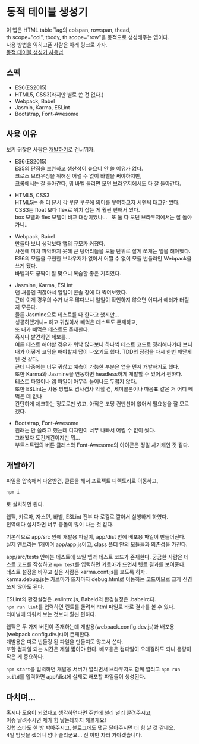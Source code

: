 # 동적 테이블 생성기
이 앱은 HTML table Tag의 colspan, rowspan, thead,  
th scope="col", tbody, th scope="row"을 동적으로 생성해주는 앱이다.  
사용 방법을 익히고픈 사람은 아래 링크로 가자.  
[동적 테이블 생성기 사용법](https://perfectacle.github.io/2017/01/31/dynamic-table-generator/#사용-방법)  

## 스펙  
* ES6(ES2015)  
* HTML5, CSS3(라지만 별로 쓴 건 없다.)  
* Webpack, Babel
* Jasmin, Karma, ESLint
* Bootstrap, Font-Awesome

## 사용 이유
보기 귀찮은 사람은 [개발하기](https://github.com/perfectacle/tbl-maker/blob/master/README.md#개발하기)로 건너뛰자.  

* ES6(ES2015)  
ES5의 단점을 보완하고 생산성이 높으니 안 쓸 이유가 없다.  
크로스 브라우징을 위해선 어쩔 수 없이 바벨을 써야하지만,  
크롬에서는 잘 돌아간다, 뭐 바벨 돌리면 모던 브라우저에서도 다 잘 돌아간다.

* HTML5, CSS3  
HTML5는 좀 더 문서 각 부분 부분에 의미를 부여하고자 시멘틱 태그만 썼다.  
CSS3는 float 보다 flex로 위치 잡는 게 훨씬 편해서 썼다.  
box 모델과 flex 모델이 비교 대상이었나...  
또 둘 다 모던 브라우저에서는 잘 돌아가니..

* Webpack, Babel  
만들다 보니 생각보다 앱의 규모가 커졌다.  
사전에 미처 파악하지 못해 큰 덩어리들을 모듈 단위로 잘게 쪼개는 일을 해야했다.  
ES6의 모듈을 구현한 브라우저가 없어서 어쩔 수 없이 모듈 번들러인 Webpack을 쓰게 됐다.  
바벨과도 쿵짝이 잘 맞으니 복습할 좋은 기회였다.

* Jasmine, Karma, ESLint  
맨 처음엔 귀찮아서 일일이 콘솔 창에 다 찍어보았다.  
근데 이게 경우의 수가 너무 많다보니 일일이 확인하지 않으면 어디서 에러가 터질지 모른다.  
물론 Jasmine으로 테스트를 다 한다고 했지만...  
성공하겠거니~ 하고 귀찮아서 빼먹은 테스트도 존재하고,  
또 내가 빼먹은 테스트도 존재한다.  
혹시나 발견하면 제보를...  
여튼 테스트 해야할 경우가 워낙 많다보니 하나씩 테스트 코드로 정리해나가다 보니  
내가 어떻게 코딩을 해야할지 답이 나오기도 했다.
TDD의 장점을 다시 한번 깨닫게 된 것 같다.  
근데 나중에는 너무 귀찮고 예측이 가능한 부분은 앱을 먼저 개발하기도 했다.  
또한 Karma와 Jasmine을 연동하면 headless하게 개발할 수 있어서 편하다.  
테스트 파일이나 앱 파일이 아무리 늘어나도 두렵지 않다.  
또한 ESLint는 사용 방법도 겸사겸사 익힐 겸, 세미콜론이나 따옴표 같은 거 어디 빼먹은 데 없나  
간단하게 체크하는 정도로만 썼고, 아직은 코딩 컨벤션이 없어서 필요성을 잘 모르겠다.

* Bootstrap, Font-Awesome  
원래는 안 쓸려고 했는데 디자인이 너무 나빠서 어쩔 수 없이 썼다.  
그래봤자 도긴개긴이지만 뭐...  
부트스트랩의 버튼 클래스와 Font-Awesome의 아이콘은 정말 사기케인 것 같다.

## 개발하기
파일을 압축해서 다운받건, 클론을 해서 프로젝트 디렉토리로 이동하고,  
```bash
npm i
```
로 설치하면 된다.  

웹팩, 카르마, 자스민, 바벨, ESLint 전부 다 로컬로 깔아서 실행하게 하였다.  
전역에다 설치하면 너무 충돌이 많이 나는 것 같다.

기본적으로 app/src 안에 개발용 파일이, app/dist 안에 배포용 파일이 만들어진다.  
실제 엔트리는 1개이며 app/app.js이고, class 폴더 안의 모듈들과 의존성을 가진다.

app/src/tests 안에는 테스트에 쓰일 앱과 테스트 코드가 존재한다.
궁금한 사람은 테스트 코드를 작성하고 `npm test`를 입력하면 카르마가 뜨면서 텟트 결과를 보여준다.  
테스트 설정을 바꾸고 싶은 사람은 karma.conf.js를 보도록 하자.  
karma.debug.js는 카르마가 뜨자마자 debug.html로 이동하는 코드이므로 크게 신경쓰지 않아도 된다.  

ESLint의 환경설정은 .eslintrc.js, Babeld의 환경설정은 .babelrc다.  
`npm run lint`를 입력하면 린트를 돌려서 html 파일로 바로 결과를 볼 수 있다.  
터미널에 띄워서 보는 것보다 훨씬 편하다.

웹팩은 두 가지 버전이 존재하는데 개발용(webpack.config.dev.js)과 배포용(webpack.config.div.js)이 존재한다.  
개발용은 따로 번들링 된 파일을 만들지도 않고서 쓴다.  
또한 컴파일 되는 시간은 제일 짧아야 한다.
배포용은 컴파일이 오래걸려도 되니 용량이 작은 게 중요하다.

`npm start`를 입력하면 개발용 서버가 열리면서 브라우저도 함께 열리고
`npm run build`를 입력하면 app/dist에 실제로 배포할 파일들이 생성된다.  

## 마치며...
혹시나 도움이 되었다고 생각하면다면 주변에 널리 널리 알려주시고,  
이슈 날려주시면 제가 힘 닿는데까지 해볼게요!  
깃헙 스타도 한 방 박아주시고, 블로그에도 댓글 달아주시면 더 힘 날 것 같네요.  
4일 밤낮을 샜더니 넘나 졸리군요... 전 이만 자러 가야겠습니다.
